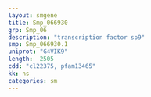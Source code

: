 ```yaml
---
layout: smgene
title: Smp_066930
grp: Smp_06
description: "transcription factor sp9"
smp: Smp_066930.1
uniprot: "G4VIK9"
length:  2505
cdd: "cl22375, pfam13465"
kk: ns
categories: sm
---
```


